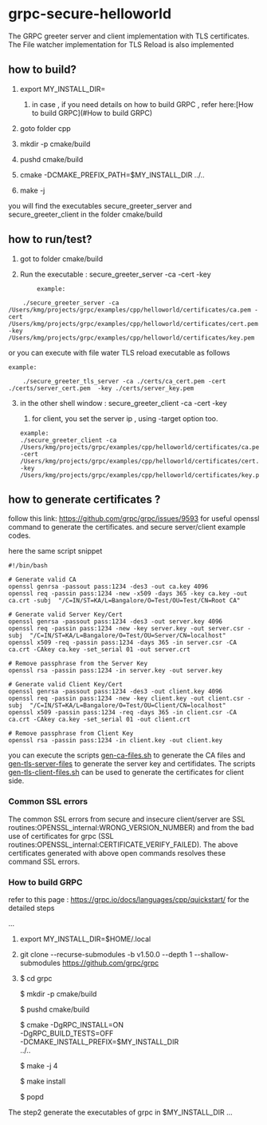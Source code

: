 # grpc-secure-helloworld

The GRPC greeter server and client implementation with TLS certificates.
The File watcher implementation for TLS Reload is also implemented

## how to build?

1. export MY_INSTALL_DIR=<path where GRPC is installed>
   1. in case , if you need details on how to build GRPC , refer here:[How to build GRPC](#How to build GRPC) 

2. goto folder cpp

3. mkdir -p cmake/build

4. pushd cmake/build

5. cmake -DCMAKE_PREFIX_PATH=$MY_INSTALL_DIR ../..

6. make -j

you will find the executables secure_greeter_server and secure_greeter_client in the folder cmake/build


## how to run/test?

1. got to folder cmake/build

2. Run the executable : secure_greeter_server -ca <CA file path> -cert <Certificate path> -key <key file>

```
        example:
        
    ./secure_greeter_server -ca /Users/kmg/projects/grpc/examples/cpp/helloworld/certificates/ca.pem -cert /Users/kmg/projects/grpc/examples/cpp/helloworld/certificates/cert.pem -key /Users/kmg/projects/grpc/examples/cpp/helloworld/certificates/key.pem
```

   or you can execute with file water TLS reload executable as follows

```
example:

    ./secure_greeter_tls_server -ca ./certs/ca_cert.pem -cert ./certs/server_cert.pem  -key ./certs/server_key.pem
```


3. in the other shell window : secure_greeter_client -ca <CA file path> -cert <Certificate path> -key <key file>
    1. for client, you set the server ip , using -target option too.
    
    ```
   example:
   ./secure_greeter_client -ca /Users/kmg/projects/grpc/examples/cpp/helloworld/certificates/ca.pem -cert /Users/kmg/projects/grpc/examples/cpp/helloworld/certificates/cert.pem -key /Users/kmg/projects/grpc/examples/cpp/helloworld/certificates/key.pem

    ```

## how to generate certificates ?

follow this link: https://github.com/grpc/grpc/issues/9593 for useful openssl command to generate the certificates.
and secure server/client example codes.

here the same script snippet

```
#!/bin/bash

# Generate valid CA
openssl genrsa -passout pass:1234 -des3 -out ca.key 4096
openssl req -passin pass:1234 -new -x509 -days 365 -key ca.key -out ca.crt -subj  "/C=IN/ST=KA/L=Bangalore/O=Test/OU=Test/CN=Root CA"

# Generate valid Server Key/Cert
openssl genrsa -passout pass:1234 -des3 -out server.key 4096
openssl req -passin pass:1234 -new -key server.key -out server.csr -subj  "/C=IN/ST=KA/L=Bangalore/O=Test/OU=Server/CN=localhost"
openssl x509 -req -passin pass:1234 -days 365 -in server.csr -CA ca.crt -CAkey ca.key -set_serial 01 -out server.crt

# Remove passphrase from the Server Key
openssl rsa -passin pass:1234 -in server.key -out server.key

# Generate valid Client Key/Cert
openssl genrsa -passout pass:1234 -des3 -out client.key 4096
openssl req -passin pass:1234 -new -key client.key -out client.csr -subj  "/C=IN/ST=KA/L=Bangalore/O=Test/OU=Client/CN=localhost"
openssl x509 -passin pass:1234 -req -days 365 -in client.csr -CA ca.crt -CAkey ca.key -set_serial 01 -out client.crt

# Remove passphrase from Client Key
openssl rsa -passin pass:1234 -in client.key -out client.key

```
 
you can execute the scripts [gen-ca-files.sh](gen-ca-files.sh) to generate the CA files and [gen-tls-server-files](gen-tls-server-files.sh) to generate the server key and certifidates.
The scripts [gen-tls-client-files.sh](gen-tls-client-files.sh) can be used to generate the certificates for client side.

### Common SSL errors
The common  SSL errors  from  secure and insecure client/server are  SSL routines:OPENSSL_internal:WRONG_VERSION_NUMBER) and from the bad use of certificates for grpc (SSL routines:OPENSSL_internal:CERTIFICATE_VERIFY_FAILED).
The above certificates generated with above open commands resolves these command SSL errors. 


### How to build GRPC
refer to this page : https://grpc.io/docs/languages/cpp/quickstart/ for the detailed steps

...
1. export MY_INSTALL_DIR=$HOME/.local
2. git clone --recurse-submodules -b v1.50.0 --depth 1 --shallow-submodules https://github.com/grpc/grpc
3. $ cd grpc
   
   $ mkdir -p cmake/build
   
   $ pushd cmake/build
   
   $ cmake -DgRPC_INSTALL=ON \
   -DgRPC_BUILD_TESTS=OFF \
   -DCMAKE_INSTALL_PREFIX=$MY_INSTALL_DIR \
   ../..
   
   $ make -j 4
   
   $ make install
   
   $ popd

The step2 generate the executables of grpc in $MY_INSTALL_DIR
...
